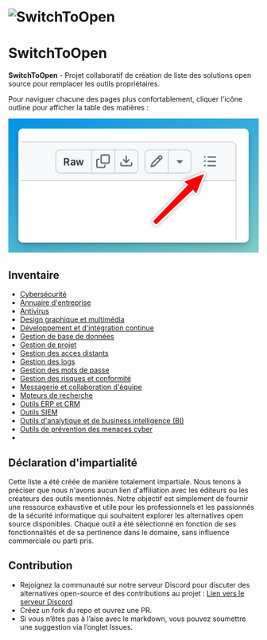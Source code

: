 # ![SwitchToOpen](./Img/switchtoopen1.png)
# SwitchToOpen


**SwitchToOpen** - Projet collaboratif de création de liste des solutions open source pour remplacer les outils propriétaires.


Pour naviguer chacune des pages plus confortablement, cliquer l'icône outline pour afficher la table des matières :

![outline tip](outline-tip.png)


## Inventaire
- [Cybersécurité](/S%C3%A9curit%C3%A9.md)
- [Annuaire d'entreprise](/Annuaire%20d'entreprise.md)
- [Antivirus](/Antivirus.md)
- [Design graphique et multimédia](/Design%20graphique%20et%20multim%C3%A9dia.md)
- [Développement et d'intégration continue](/D%C3%A9veloppement%20et%20d'int%C3%A9gration%20continue.md)
- [Gestion de base de données](/Gestion%20de%20base%20de%20donn%C3%A9es.md)
- [Gestion de projet](/Gestion%20de%20projet.md)
- [Gestion des acces distants](/Gestion%20des%20acces%20distants.md)
- [Gestion des logs](/Gestion%20des%20logs.md)
- [Gestion des mots de passe](/Gestion%20des%20mots%20de%20passe.md)
- [Gestion des risques et conformité](/Gestion%20des%20risques%20et%20conformit%C3%A9.md)
- [Messagerie et collaboration d'équipe](/Messagerie%20et%20collaboration%20d'%C3%A9quipe.md)
- [Moteurs de recherche](/Moteurs%20de%20recherche.md)
- [Outils ERP et CRM](/Outils%20ERP%20et%20CRM.md)
- [Outils SIEM](/Outils%20SIEM.md)
- [Outils d'analytique et de business intelligence (BI)](/Outils%20d'analytique%20et%20de%20business%20intelligence%20(BI).md)
- [Outils de prévention des menaces cyber](/Outils%20de%20pr%C3%A9vention%20des%20menaces%20cyber.md)
- 

## Déclaration d'impartialité

Cette liste a été créée de manière totalement impartiale.
Nous tenons à préciser que nous n'avons aucun lien d'affiliation avec les éditeurs ou les créateurs des outils mentionnés. Notre objectif est simplement de fournir une ressource exhaustive et utile pour les professionnels et les passionnés de la sécurité informatique qui souhaitent explorer les alternatives open source disponibles. Chaque outil a été sélectionné en fonction de ses fonctionnalités et de sa pertinence dans le domaine, sans influence commerciale ou parti pris.

## Contribution

- Rejoignez la communauté sur notre serveur Discord pour discuter des alternatives open-source et des contributions au projet : [Lien vers le serveur Discord](https://discord.gg/XqgdnZFQzF)
- Créez un fork du repo et ouvrez une PR.
- Si vous n’êtes pas à l’aise avec le markdown, vous pouvez soumettre une suggestion via l’onglet Issues.


